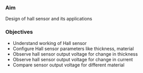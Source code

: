 ### Aim 
Design of hall sensor and its applications

### Objectives  
- Understand working of Hall sensor
- Configure Hall sensor parameters like thickness, material 
- Observe hall sensor output voltage for change in thickness
- Observe hall sensor output voltage for change in current
- Compare sensor output voltage for different material


